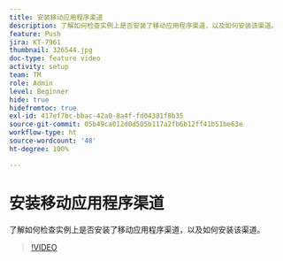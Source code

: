 ```yaml
---
title: 安装移动应用程序渠道
description: 了解如何检查实例上是否安装了移动应用程序渠道，以及如何安装该渠道。
feature: Push
jira: KT-7961
thumbnail: 326544.jpg
doc-type: feature video
activity: setup
team: TM
role: Admin
level: Beginner
hide: true
hidefromtoc: true
exl-id: 417ef7bc-bbac-42a0-8a4f-fd04381f8b35
source-git-commit: 05b49ca012d0d505b117a2fb6b12ff41b51be63e
workflow-type: ht
source-wordcount: '48'
ht-degree: 100%

---
```


# 安装移动应用程序渠道

了解如何检查实例上是否安装了移动应用程序渠道，以及如何安装该渠道。

>[!VIDEO](https://video.tv.adobe.com/v/326544?quality=12&learn=on)
